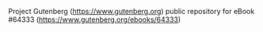 Project Gutenberg (https://www.gutenberg.org) public repository for
eBook #64333 (https://www.gutenberg.org/ebooks/64333)
